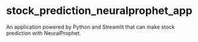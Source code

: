 # stock_prediction_neuralprophet_app
An application powered by Python and Streamlit that can make stock prediction with NeuralProphet.
